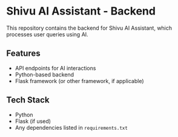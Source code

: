 # Shivu AI Assistant - Backend

This repository contains the backend for Shivu AI Assistant, which processes user queries using AI.

## Features
- API endpoints for AI interactions
- Python-based backend
- Flask framework (or other framework, if applicable)

## Tech Stack
- Python
- Flask (if used)
- Any dependencies listed in `requirements.txt`
